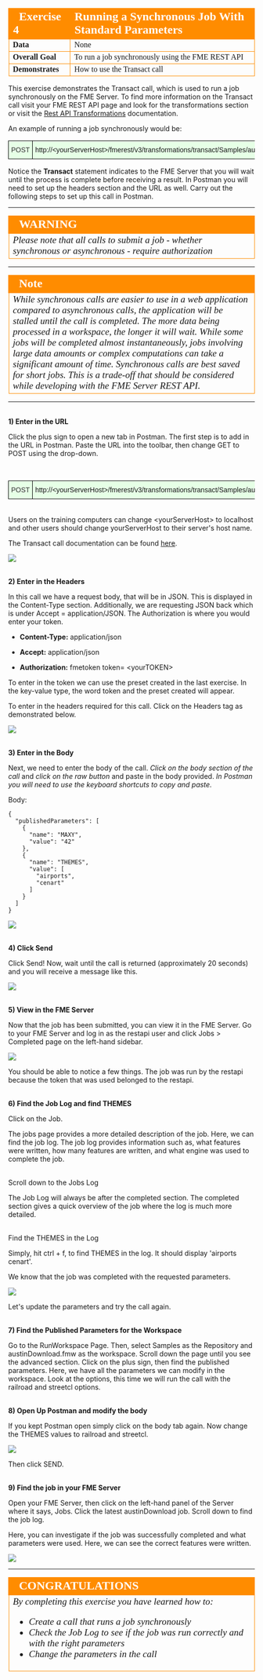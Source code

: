 <table style="border-spacing: 0px;border-collapse: collapse;font-family:serif">
<tr>
<td width=25% style="vertical-align:middle;background-color:darkorange;border: 2px solid darkorange">
<i class="fa fa-cogs fa-lg fa-pull-left fa-fw" style="color:white;padding-right: 12px;vertical-align:text-top"></i>
<span style="color:white;font-size:x-large;font-weight: bold">Exercise 4</span>
</td>
<td style="border: 2px solid darkorange;background-color:darkorange;color:white">
<span style="color:white;font-size:x-large;font-weight: bold">Running a Synchronous Job With Standard Parameters</span>
</td>
</tr>

<tr>
<td style="border: 1px solid darkorange; font-weight: bold">Data</td>
<td style="border: 1px solid darkorange">None</td>
</tr>

<tr>
<td style="border: 1px solid darkorange; font-weight: bold">Overall Goal</td>
<td style="border: 1px solid darkorange">To run a job synchronously using the FME REST API</td>
</tr>

<tr>
<td style="border: 1px solid darkorange; font-weight: bold">Demonstrates</td>
<td style="border: 1px solid darkorange">How to use the Transact call</td>
</tr>

</table>

This exercise demonstrates the Transact call, which is used to run a job synchronously on the FME Server. To find more information on the Transact call visit your FME REST API page and look for the transformations section or visit the [Rest API Transformations](https://docs.safe.com/fme/html/FME_REST/apidoc/v3/index.html#!/transformations) documentation.   

An example of running a job synchronously would be:

<!--Post Table-->
<style type="text/css">
.tg  {border-collapse:collapse;border-spacing:0;}
.tg td{font-family:Arial, sans-serif;font-size:14px;padding:10px 5px;border-style:solid;border-width:1px;overflow:hidden;word-break:normal;border-color:black;}
.tg th{font-family:Arial, sans-serif;font-size:14px;font-weight:normal;padding:10px 5px;border-style:solid;border-width:1px;overflow:hidden;word-break:normal;border-color:black;}
.tg .tg-ao4k{background-color:#e6ffe6;color:#333333;vertical-align:top}
.tg .tg-a080{background-color:#e6ffe6;vertical-align:top}
</style>
<table class="tg" style="table-layout: fixed; width: 100%">
  <tr>
    <th class="tg-ao4k">POST</th>
    <th class="tg-a080" style="word-wrap: break-word">http://&lt;yourServerHost&#62;/fmerest/v3/transformations/transact/Samples/austinDownload.fmw</th>
  </tr>
</table>


Notice the **Transact** statement indicates to the FME Server that you will wait
until the process is complete before receiving a result. In Postman you
will need to set up the headers section and the URL as well. Carry out the following steps to set up this call in Postman.


---
<table style="border-spacing: 0px">
<tr>
<td style="vertical-align:middle;background-color:darkorange;border: 2px solid darkorange">
<i class="fa fa-exclamation-triangle fa-lg fa-pull-left fa-fw" style="color:white;padding-right: 12px;vertical-align:text-top"></i>
<span style="color:white;font-size:x-large;font-weight: bold;font-family:serif">WARNING</span>
</td>
</tr>

<tr>
<td style="border: 1px solid darkorange">
<span style="font-family:serif; font-style:italic; font-size:larger">
Please note that all calls to submit a job - whether synchronous or asynchronous - require authorization
</span>
</td>
</tr>
</table>

---

<!--Warning Section-->

<table style="border-spacing: 0px">
<tr>
<td style="vertical-align:middle;background-color:darkorange;border: 2px solid darkorange">
<i class="fa fa-exclamation-triangle fa-lg fa-pull-left fa-fw" style="color:white;padding-right: 12px;vertical-align:text-top"></i>
<span style="color:white;font-size:x-large;font-weight: bold;font-family:serif">Note</span>
</td>
</tr>

<tr>
<td style="border: 1px solid darkorange">
<span style="font-family:serif; font-style:italic; font-size:larger">
While synchronous calls are easier to use in a web application compared to asynchronous calls, the application will be stalled until the call is completed. The more data being processed in a workspace, the longer it will wait. While some jobs will be completed almost instantaneously, jobs involving large data amounts or complex computations can take a significant amount of time. Synchronous calls are best saved for short jobs. This is a trade-off that should be considered while developing with the FME Server REST API.
</span>
</td>
</tr>
</table>

---

<br>**1) Enter in the URL**

Click the plus sign to open a new tab in Postman. The first step is to add in the URL in Postman. Paste the URL into the toolbar, then change GET to POST using the drop-down.

<br>
<!--Post Table-->
<style type="text/css">
.tg  {border-collapse:collapse;border-spacing:0;}
.tg td{font-family:Arial, sans-serif;font-size:14px;padding:10px 5px;border-style:solid;border-width:1px;overflow:hidden;word-break:normal;border-color:black;}
.tg th{font-family:Arial, sans-serif;font-size:14px;font-weight:normal;padding:10px 5px;border-style:solid;border-width:1px;overflow:hidden;word-break:normal;border-color:black;}
.tg .tg-ao4k{background-color:#e6ffe6;color:#333333;vertical-align:top}
.tg .tg-a080{background-color:#e6ffe6;vertical-align:top}
</style>
<table class="tg" style="table-layout: fixed; width: 100%">
  <tr>
    <th class="tg-ao4k">POST</th>
    <th class="tg-a080" style="word-wrap: break-word">http://&lt;yourServerHost>/fmerest/v3/transformations/transact/Samples/austinDownload.fmw</th>
  </tr>
</table>

<br>Users on the training computers can change &lt;yourServerHost> to localhost and other users should change yourServerHost to their server's host name.

The Transact call documentation can be found [here](https://docs.safe.com/fme/html/FME_REST/apidoc/v3/index.html#!/transformations/transact_post_23).


![](./Images/image4.1.1.TransactURL.png)




<br>**2) Enter in the Headers**

In this call we have a request body, that will be in JSON. This is
displayed in the Content-Type section. Additionally, we are requesting
JSON back which is under Accept = application/JSON. The Authorization is
where you would enter your token.


- **Content-Type:** application/json

- **Accept:** application/json

- **Authorization:** fmetoken token= &lt;yourTOKEN>

To enter in the token we can use the preset created in the last exercise. In the key-value type, the word token and the preset created will appear.

To enter in the headers required for this call. Click on the Headers tag as demonstrated below.  

![](./Images/image4.1.2.TransactPostman.png)




<br>**3) Enter in the Body**

Next, we need to enter the body of the call. *Click on the body section
of the call* and *click on the raw button* and paste in the body provided. *In Postman you will need to use the keyboard shortcuts to copy and paste.*

Body:

    {
      "publishedParameters": [
        {
          "name": "MAXY",
          "value": "42"
        },
        {
          "name": "THEMES",
          "value": [
            "airports",
            "cenart"
          ]
        }
      ]
    }



![](./Images/image4.1.3.TransactBody.png)



<br>**4) Click Send**

Click Send! Now, wait until the call is returned (approximately 20 seconds) and you will receive a message like this.

![](./Images/image4.1.4.TransactResponsePostman.png)



<br>**5) View in the FME Server**

Now that the job has been submitted, you can view it in the FME Server. Go to your FME Server and log in as the restapi user and click Jobs > Completed page on the left-hand sidebar.

![](./Images/image4.1.5.Job.png)



You should be able to notice a few things. The job was run by the restapi because the token that was used belonged to the restapi.


<br>**6) Find the Job Log and find THEMES**

Click on the Job.

The jobs page provides a more detailed description of the job. Here, we can find the job log. The job log provides information such as, what features were written, how many features are written, and what engine was used to complete the job.

<br> Scroll down to the Jobs Log

The Job Log will always be after the completed section. The completed section gives a quick overview of the job where the log is much more detailed.

<br> Find the THEMES in the Log


Simply, hit ctrl + f, to find THEMES in the log. It should display 'airports cenart'.

We know that the job was completed with the requested parameters.

![](./Images/image4.1.5b.Themes.png)

Let's update the parameters and try the call again.


<br>**7) Find the Published Parameters for the Workspace**

Go to the RunWorkspace Page. Then, select Samples as the Repository and austinDownload.fmw as the workspace. Scroll down the page until you see the advanced section. Click on the plus sign, then find the published parameters. Here, we have all the parameters we can modify in the workspace. Look at the options, this time we will run the call with the railroad and streetcl options.

<br>**8) Open Up Postman and modify the body**

If you kept Postman open simply click on the body tab again. Now change the THEMES values to railroad and streetcl.

![](./Images/image4.1.6.newparameters.png)

Then click SEND.

<br>**9) Find the job in your FME Server**

Open your FME Server, then click on the left-hand panel of the Server where it says, Jobs. Click the latest austinDownload job. Scroll down to find the job log.

Here, you can investigate if the job was successfully completed and what parameters were used. Here, we can see the correct features were written.

![](./Images/image4.1.7.FeaturesWritten.png)

---

<!--Exercise Congratulations Section-->

<table style="border-spacing: 0px">
<tr>
<td style="vertical-align:middle;background-color:darkorange;border: 2px solid darkorange">
<i class="fa fa-thumbs-o-up fa-lg fa-pull-left fa-fw" style="color:white;padding-right: 12px;vertical-align:text-top"></i>
<span style="color:white;font-size:x-large;font-weight: bold;font-family:serif">CONGRATULATIONS</span>
</td>
</tr>

<tr>
<td style="border: 1px solid darkorange">
<span style="font-family:serif; font-style:italic; font-size:larger">
By completing this exercise you have learned how to:
<br>
<ul><li>Create a call that runs a job synchronously</li>
<li>Check the Job Log to see if the job was run correctly and with the right parameters</li>
<li>Change the parameters in the call</li>
</li>

</span>
</td>
</tr>
</table>

